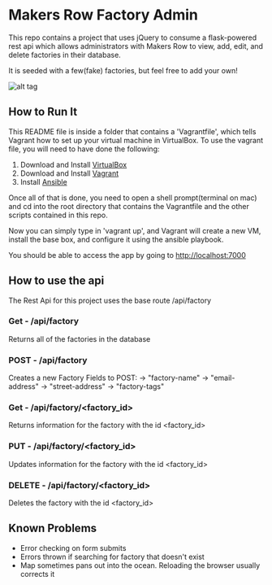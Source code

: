 # Makers Row Factory Admin
This repo contains a project that uses jQuery to consume a flask-powered rest api which allows administrators with Makers Row to view, add, edit, and delete factories in their database.

It is seeded with a few(fake) factories, but feel free to add your own!

![alt tag](https://github.com/sipplified/Makers-Row-Factory-Admin/blob/master/static/img/screenshot.jpg)

## How to Run It
This README file is inside a folder that contains a 'Vagrantfile', which tells Vagrant how to set up your virtual machine in VirtualBox.
To use the vagrant file, you will need to have done the following:

  1. Download and Install [VirtualBox](https://www.virtualbox.org/wiki/Downloads)
  2. Download and Install [Vagrant](https://www.vagrantup.com/downloads.html)
  3. Install [Ansible](http://docs.ansible.com/intro_installation.html)

Once all of that is done, you need to open a shell prompt(terminal on mac) and cd into the root directory that contains the Vagrantfile and the other scripts contained in this repo. 

Now you can simply type in 'vagrant up', and Vagrant will create a new VM, install the base box, and configure it using the ansible playbook.

You should be able to access the app by going to [http://localhost:7000](http://localhost:7000)

## How to use the api

The Rest Api for this project uses the base route /api/factory

### Get - /api/factory
Returns all of the factories in the database

### POST - /api/factory
Creates a new Factory
  Fields to POST:
    -> "factory-name"
    -> "email-address"
    -> "street-address"
    -> "factory-tags"
    
### Get - /api/factory/<factory_id>
Returns information for the factory with the id <factory_id>

### PUT - /api/factory/<factory_id>
Updates information for the factory with the id <factory_id>

### DELETE - /api/factory/<factory_id>
Deletes the factory with the id <factory_id>


## Known Problems
 - Error checking on form submits
 - Errors thrown if searching for factory that doesn't exist
 - Map sometimes pans out into the ocean. Reloading the browser usually corrects it
